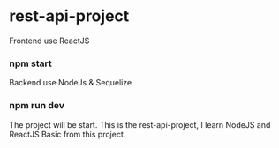 # rest-api-project

Frontend use ReactJS

### npm start

Backend use NodeJs & Sequelize

### npm run dev

The project will be start. This is the rest-api-project, I learn NodeJS and ReactJS Basic from this project.
